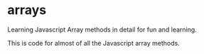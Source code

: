 # arrays
Learning Javascript Array methods in detail for fun and learning.

This is code for almost of  all the Javascript array methods.
